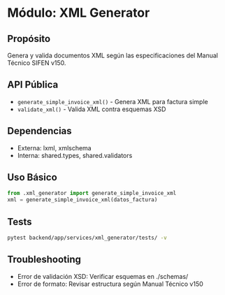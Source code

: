 # Módulo: XML Generator

## Propósito
Genera y valida documentos XML según las especificaciones del Manual Técnico SIFEN v150.

## API Pública
- `generate_simple_invoice_xml()` - Genera XML para factura simple
- `validate_xml()` - Valida XML contra esquemas XSD

## Dependencias
- Externa: lxml, xmlschema
- Interna: shared.types, shared.validators

## Uso Básico
```python
from .xml_generator import generate_simple_invoice_xml
xml = generate_simple_invoice_xml(datos_factura)
```

## Tests
```bash
pytest backend/app/services/xml_generator/tests/ -v
```

## Troubleshooting
- Error de validación XSD: Verificar esquemas en ./schemas/
- Error de formato: Revisar estructura según Manual Técnico v150 